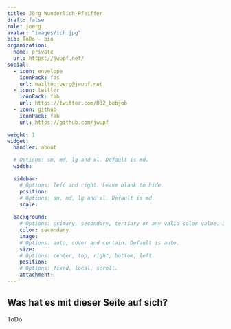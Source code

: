 ```yaml
---
title: Jörg Wunderlich-Pfeiffer
draft: false
role: joerg
avatar: "images/ich.jpg"
bio: ToDo - bio
organization:
  name: private
  url: https://jwupf.net/
social:
  - icon: envelope
    iconPack: fas
    url: mailto:joerg@jwupf.net
  - icon: twitter
    iconPack: fab
    url: https://twitter.com/D32_bobjob
  - icon: github
    iconPack: fab
    url: https://github.com/jwupf

weight: 1
widget:
  handler: about

  # Options: sm, md, lg and xl. Default is md.
  width:

  sidebar:
    # Options: left and right. Leave blank to hide.
    position:
    # Options: sm, md, lg and xl. Default is md.
    scale:
  
  background:
    # Options: primary, secondary, tertiary or any valid color value. Default is primary.
    color: secondary
    image:
    # Options: auto, cover and contain. Default is auto.
    size:
    # Options: center, top, right, bottom, left.
    position:
    # Options: fixed, local, scroll.
    attachment: 
---
```


## Was hat es mit dieser Seite auf sich?

ToDo

